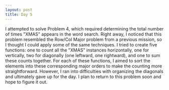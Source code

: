 ```yaml
---
layout: post
title: Day 5
---
```

I attempted to solve Problem 4, which required determining the total number of times "XMAS" appears in the word search. Right away, I noticed that this problem resembled the Row/Col Major problem from a previous mission, so I thought I could apply some of the same techniques. I tried to create five functions: one to count all the "XMAS" instances horizontally, one for vertically, two for diagonally (one leftward, one rightward), and one to sum these counts together. For each of these functions, I aimed to sort the elements into these corresponding major orders to make the counting more straightforward. However, I ran into difficulties with organizing the diagonals and ultimately gave up for the day. I plan to return to this problem soon and hope to figure it out.
